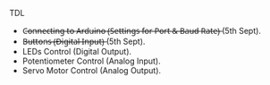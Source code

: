 TDL

- C̶o̶n̶n̶e̶c̶t̶i̶n̶g̶ ̶t̶o̶ ̶A̶r̶d̶u̶i̶n̶o̶ ̶(̶S̶e̶t̶t̶i̶n̶g̶s̶ ̶f̶o̶r̶ ̶P̶o̶r̶t̶ ̶&̶ ̶B̶a̶u̶d̶ ̶R̶a̶t̶e̶)̶ (5th Sept).
- B̶u̶t̶t̶o̶n̶s̶ ̶(̶D̶i̶g̶i̶t̶a̶l̶ ̶I̶n̶p̶u̶t̶)̶ (5th Sept).
- LEDs Control (Digital Output).
- Potentiometer Control (Analog Input).
- Servo Motor Control (Analog Output).
